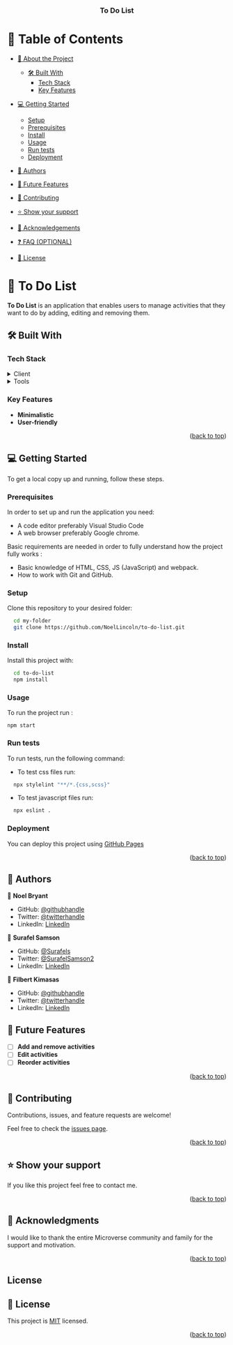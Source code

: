 <a name="readme-top"></a>

<div align="center">

  <h3><b>To Do List</b></h3>

</div>

<!-- TABLE OF CONTENTS -->

# 📗 Table of Contents

- [📖 About the Project](#about-project)

  - [🛠 Built With](#built-with)
    - [Tech Stack](#tech-stack)
    - [Key Features](#key-features)

- [💻 Getting Started](#getting-started)
  - [Setup](#setup)
  - [Prerequisites](#prerequisites)
  - [Install](#install)
  - [Usage](#usage)
  - [Run tests](#run-tests)
  - [Deployment](#deployment)
- [👥 Authors](#authors)
- [🔭 Future Features](#future-features)
- [🤝 Contributing](#contributing)
- [⭐️ Show your support](#support)
- [🙏 Acknowledgements](#acknowledgements)
- [❓ FAQ (OPTIONAL)](#faq)
- [📝 License](#license)

<!-- PROJECT DESCRIPTION -->

# 📖 To Do List <a name="about-project"></a>

**To Do List** is an application that enables users to manage activities that they want to do by adding, editing and removing them.

## 🛠 Built With <a name="built-with"></a>

### Tech Stack <a name="tech-stack"></a>

<details>
  <summary>Client</summary>
  <ul>
    <li>HTML</li>
    <li>CSS</li>
    <li>Javascript</li>
  </ul>
</details>

<details>
  <summary>Tools</summary>
  <ul>
    <li>Visual studio code</li>
    
  </ul>
</details>

<!-- Features -->

### Key Features <a name="key-features"></a>

- **Minimalistic**
- **User-friendly**

<p align="right">(<a href="#readme-top">back to top</a>)</p>

<!-- LIVE DEMO -->

<!-- GETTING STARTED -->

## 💻 Getting Started <a name="getting-started"></a>

To get a local copy up and running, follow these steps.

### Prerequisites

In order to set up and run the application you need:

- A code editor preferably Visual Studio Code
- A web browser preferably Google chrome.

Basic requirements are needed in order to fully understand how the project fully works :

- Basic knowledge of HTML, CSS, JS (JavaScript) and webpack.
- How to work with Git and GitHub.

### Setup

Clone this repository to your desired folder:

```sh
  cd my-folder
  git clone https://github.com/NoelLincoln/to-do-list.git
```

### Install

Install this project with:

```sh
  cd to-do-list
  npm install
```

### Usage

To run the project run :

    npm start

### Run tests

To run tests, run the following command:

- To test css files run:

```sh
  npx stylelint "**/*.{css,scss}"
```

- To test javascript files run:

```sh
  npx eslint .
```

### Deployment

You can deploy this project using [GitHub Pages](https://pages.github.com/)

<p align="right">(<a href="#readme-top">back to top</a>)</p>

<!-- AUTHORS -->

## 👥 Authors <a name="authors"></a>

👤 **Noel Bryant**

- GitHub: [@githubhandle](https://github.com/NoelLincoln)
- Twitter: [@twitterhandle](https://twitter.com/NoelLincoln)
- LinkedIn: [LinkedIn](https://www.linkedin.com/in/noel-bryant/)

👤 **Surafel Samson**

- GitHub: [@Surafels](https://github.com/Surafels)
- Twitter: [@SurafelSamson2](https://twitter.com/SurafelSamson2)
- LinkedIn: [LinkedIn](https://www.linkedin.com/in/surafel-samson-4b2635267/)

👤 **Filbert Kimasas**

- GitHub: [@githubhandle](https://github.com/FilbertKimasa)
- Twitter: [@twitterhandle](https://twitter.com/filbertdan67)
- LinkedIn: [LinkedIn](https://www.linkedin.com/in/filbert-daniel-32b118143)
<!-- FUTURE FEATURES -->

## 🔭 Future Features <a name="future-features"></a>

- [ ] **Add and remove activities**
- [ ] **Edit activities**
- [ ] **Reorder activities**

<p align="right">(<a href="#readme-top">back to top</a>)</p>

<!-- LIVE DEMO -->

<!-- CONTRIBUTING -->

## 🤝 Contributing <a name="contributing"></a>

Contributions, issues, and feature requests are welcome!

Feel free to check the [issues page](https://github.com/NoelLincoln/to-do-list/issues).

<p align="right">(<a href="#readme-top">back to top</a>)</p>

<!-- SUPPORT -->

## ⭐️ Show your support <a name="support"></a>

If you like this project feel free to contact me.

<p align="right">(<a href="#readme-top">back to top</a>)</p>

<!-- ACKNOWLEDGEMENTS -->

## 🙏 Acknowledgments <a name="acknowledgements"></a>

I would like to thank the entire Microverse community and family for the support and motivation.

<p align="right">(<a href="#readme-top">back to top</a>)</p>

## License

<!-- LICENSE -->

## 📝 License <a name="license"></a>

This project is [MIT](./LICENSE) licensed.

<p align="right">(<a href="#readme-top">back to top</a>)</p>
